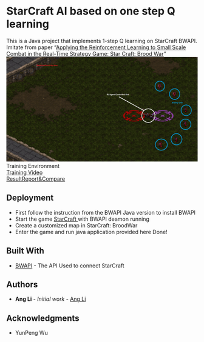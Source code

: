 # StarCraft AI based on one step Q learning
This is a Java project that implements 1-step Q learning on StarCraft BWAPI.
Imitate from paper “[Applying the Reinforcement Learning to Small Scale Combat in the Real-Time Strategy Game: Star Craft: Brood War](photos/starcraft_RL.pdf)”  
![](photos/test.png)
Training Environment <br />
[Training Video](photos/Training_Video.mp4)<br />
[ResultReport&Compare](photos/FinalReport.pdf)
## Deployment
* First follow the instruction from the BWAPI Java version to install BWAPI
* Start the game [StarCraft ](https://starcraft.com/en-us/?utm_source=Google%20US&utm_medium=Search&utm_content=22027804&utm_campaign=LQA_SCII_L_Remastered_Relaunch_Q2_2017_NA) with BWAPI deamon running
* Create a customized map in StarCraft: BroodWar
* Enter the game and run java application provided here
Done!

## Built With

* [BWAPI](https://github.com/bwapi/bwapi) - The API Used to connect StarCraft


## Authors

* **Ang Li** - *Initial work* - [Ang Li](https://github.com/leonmz)




## Acknowledgments

* YunPeng Wu
